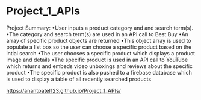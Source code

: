# Project_1_APIs

Project Summary:
•User inputs a product category and and search term(s).
•The category and search term(s) are used in an API call to Best Buy
•An array of specific product objects are returned
•This object array is used to populate a list box so the user can choose a specific product based on the intial search
•The user chooses a specific product which displays a product image and details
•The specific product is used in an API call to YouTube which returns and embeds video unboxings and reviews about the specific product
•The specific product is also pushed to a firebase database which is used to display a table of all recently searched products

https://anantpatel123.github.io/Project_1_APIs/ 